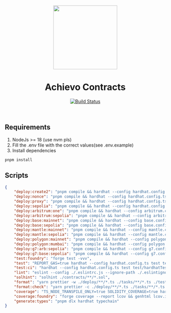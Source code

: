<p align="center">
<br />
<a href="https://achievo.xyz"><img src="https://docs.achievo.xyz/assets/images/achievo_hero-c6f48974170f838b624d0b30ef52735f.png" width="200" alt=""/></a>
<br />
</p>
<h1 align="center">Achievo Contracts</h1>
<p align="center">
<a href="https://github.com/G7DAO/achievo-contracts/actions"><img alt="Build Status" src="https://github.com/G7DAO/achievo-contracts/actions/workflows/ci.yml/badge.svg"/></a>

</p>
<br />

## Requirements

1. NodeJs >= 18 (use nvm pls)
2. Fill the .env file with the correct values(see .env.example)
3. Install dependencies

```shell
pnpm install
```

## Scripts

```json
{
    "deploy:create2": "pnpm compile && hardhat --config hardhat.config.ts deploy-create2",
    "deploy:nonce": "pnpm compile && hardhat --config hardhat.config.ts deploy-nonce",
    "deploy:proxy": "pnpm compile && hardhat --config hardhat.config.ts deploy-proxy",
    "deploy:sepolia": "pnpm compile && hardhat --config hardhat.config.ts deploy --network sepolia",
    "deploy:arbitrum:one": "pnpm compile && hardhat --config arbitrum.config.ts deploy --network arbitrumOne",
    "deploy:arbitrum:sepolia": "pnpm compile && hardhat --config arbitrum.config.ts deploy --network arbitrumSepolia",
    "deploy:base:mainnet": "pnpm compile && hardhat --config base.config.ts deploy --network base",
    "deploy:base:sepolia": "pnpm compile && hardhat --config base.config.ts deploy --network baseSepolia",
    "deploy:mantle:mainnet": "pnpm compile && hardhat --config mantle.config.ts deploy --network mantle",
    "deploy:mantle:sepolia": "pnpm compile && hardhat --config mantle.config.ts deploy --network mantleSepolia",
    "deploy:polygon:mainnet": "pnpm compile && hardhat --config polygon.config.ts deploy --network polygon",
    "deploy:polygon:mumbai": "pnpm compile && hardhat --config polygon.config.ts deploy --network polygonMumbai",
    "deploy:g7:arb:sepolia": "pnpm compile && hardhat --config g7.config.ts deploy --network game7OrbitArbSepolia",
    "deploy:g7:base:sepolia": "pnpm compile && hardhat --config g7.config.ts deploy --network game7OrbitBaseSepolia",
    "test:foundry": "forge test -vvv",
    "test": "REPORT_GAS=true hardhat --config hardhat.config.ts test test/hardhatTests/*.ts --network hardhat",
    "test:ci": "hardhat --config hardhat.config.ts test test/hardhatTests/*.ts  --network hardhat",
    "lint": "eslint --config ./.eslintrc.js --ignore-path ./.eslintignore ./test/**/*.ts",
    "solhint": "solhint ./contracts/**/*.sol",
    "format": "yarn prettier -w ./deploy/**/*.ts ./tasks/**/*.ts ./tests/**/*.ts ./helpers/**/*.ts contracts/**/*.sol ",
    "format:check": "yarn prettier -c ./deploy/**/*.ts ./tasks/**/*.ts ./tests/**/*.ts ./helpers/**/*.ts ./contracts/**/*.sol ",
    "coverage": "TS_NODE_TRANSPILE_ONLY=true SOLIDITY_COVERAGE=true hardhat coverage  --solcoverjs .solcover.ts",
    "coverage:foundry": "forge coverage --report lcov && genhtml lcov.info --branch-coverage --output-dir coverage",
    "generate:types": "pnpm dlx hardhat typechain"
}
```
